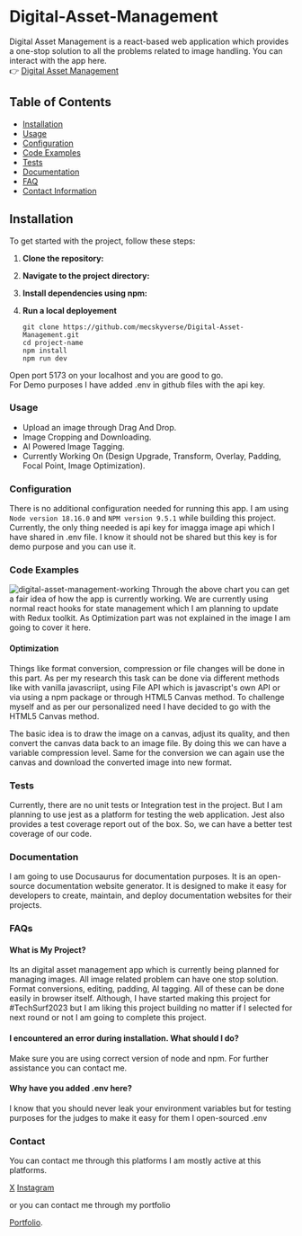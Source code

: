 # Digital-Asset-Management

Digital Asset Management is a react-based web application which provides a one-stop solution to all the problems related to image handling. You can interact with the app here. <br>
👉 [Digital Asset Management](https://digital-asset-management.vercel.app/) 

## Table of Contents

- [Installation](#installation)
- [Usage](#usage)
- [Configuration](#configuration)
- [Code Examples](#code-examples)
- [Tests](#tests)
- [Documentation](#documentation)
- [FAQ](#faq)
- [Contact Information](#contact-information)



## Installation 
To get started with the project, follow these steps:

1. **Clone the repository:**
2. **Navigate to the project directory:**
3. **Install dependencies using npm:**
4. **Run a local deployement**

   ```
   git clone https://github.com/mecskyverse/Digital-Asset-Management.git
   cd project-name
   npm install
   npm run dev

Open port 5173 on your localhost and you are good to go.<br>
For Demo purposes I have added .env in github files with the api key.

### Usage
* Upload an image through Drag And Drop.
* Image Cropping and Downloading.
* AI Powered Image Tagging.
* Currently Working On (Design Upgrade, Transform, Overlay, Padding, Focal Point, Image Optimization).

### Configuration
There is no additional configuration needed for running this app. I am using `Node version 18.16.0` and `NPM version 9.5.1` while building this project.<br>
Currently, the only thing needed is api key for imagga image api which I have shared in .env file. I know it should not be shared but this key is for demo purpose and you can use it.

### Code Examples
![digital-asset-management-working](https://github.com/mecskyverse/Digital-Asset-Management/assets/91150257/cb9ee3d3-47b4-445a-beea-c74a6c4441b8)
Through the above chart you can get a fair idea of how the app is currently working. We are currently using normal react hooks for state management which I am planning to update with Redux toolkit.
 As Optimization part was not explained in the image I am going to cover it here.  

#### Optimization 
Things like format conversion, compression or file changes will be done in this part. As per my research this task can be done via different methods like with vanilla javascriipt, using File API which is javascript's own API or via using a npm package or through HTML5 Canvas method. To challenge myself and as per our personalized need I have decided to go with the HTML5 Canvas method. 

The basic idea is to draw the image on a canvas, adjust its quality, and then convert the canvas data back to an image file. By doing this we can have a variable compression level. Same for the conversion we can again use the canvas and download the converted image into new format. 

### Tests
Currently, there are no unit tests or Integration test in the project. But I am planning to use jest as a platform for testing the web application. Jest also provides a test coverage report out of the box. So, we can have a better test coverage of our code.

### Documentation
I am going to use Docusaurus for documentation purposes. It is an open-source documentation website generator. It is designed to make it easy for developers to create, maintain, and deploy documentation websites for their projects.

### FAQs

#### What is My Project?

Its an digital asset management app which is currently being planned for managing images. All image related problem can have one stop solution. Format conversions, editing, padding, AI tagging. All of these can be done easily in browser itself. Although, I have started making this project for #TechSurf2023 but I am liking this project building no matter if I selected for next round or not I am going to complete this project.

#### I encountered an error during installation. What should I do?

Make sure you are using correct version of node and npm. For further assistance you can contact me.

#### Why have you added .env here?

I know that you should never leak your environment variables but for testing purposes for the judges to make it easy for them I open-sourced .env

### Contact
You can contact me through this platforms I am mostly active at this platforms.

[X](https://www.twitter.com/meckskyverse)
[Instagram](https://www.instagram.com/mecskyverse)

or you can contact me through my portfolio

[Portfolio](#).

